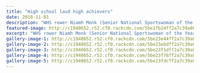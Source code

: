 ```yaml
---
title: "High school laud high achievers"
date: 2018-11-01
description: "WHS rower Niamh Monk (Senior National Sportswoman of the Year), Kerwyn Morgan (Coach of the Year) Rebecca Baker (Junior Sportswoman) & Jordan Cohen (Senior Sportsman)..."
featured-image: http://c1940652.r52.cf0.rackcdn.com/5be1fb24ff2a7c39a80003b3/Chron-1-Nov-all-4-of-them-together.jpg
excerpt: "WHS rower Niamh Monk (Senior National Sportswoman of the Year), Kerwyn Morgan (Coach of the Year) Rebecca Baker (Junior Sportswoman) & Jordan Cohen (Senior Sportsman)."
gallery-image-1: http://c1940652.r52.cf0.rackcdn.com/5be23e44ff2a7c39a80003fb/011118WCSMawards11.jpg
gallery-image-2: http://c1940652.r52.cf0.rackcdn.com/5be23ebdff2a7c39a80003fd/011118WCSMawards6.jpg
gallery-image-3: http://c1940652.r52.cf0.rackcdn.com/5be23f1dff2a7c39a80003ff/011118WCSMawards7.jpg
gallery-image-4: http://c1940652.r52.cf0.rackcdn.com/5be23f78ff2a7c39a8000401/011118WCSMawards4.jpg
gallery-image-5: http://c1940652.r52.cf0.rackcdn.com/5be23fdcff2a7c39a8000403/011118WCSMawards2.jpg
---
```

